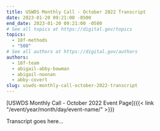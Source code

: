 ```yaml
---
title: USWDS Monthly Call - October 2022 Transcript
date: 2023-01-20 09:21:00 -0500
end_date: 2023-01-20 09:21:00 -0500
# See all topics at https://digital.gov/topics
topics:
  - 18f-methods
  - "508"
# See all authors at https://digital.gov/authors
authors:
  - 18f-team
  - abigail-abby-bowman
  - abigail-noonan
  - abby-covert
slug: uswds-monthly-call-october-2022-transcript
---
```

[USWDS Monthly Call - October 2022 Event Page]({{< link "/event/year/month/day/event-name/" >}})

T﻿ranscript goes here...

